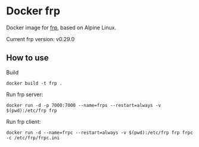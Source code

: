 # Docker frp
Docker image for [frp](https://github.com/fatedier/frp/), based on Alpine Linux.

Current frp version: v0.29.0

## How to use

Build
```
docker build -t frp .
```

Run frp server:
```shell
docker run -d -p 7000:7000 --name=frps --restart=always -v $(pwd):/etc/frp frp
```

Run frp client:
```shell
docker run -d --name=frpc --restart=always -v $(pwd):/etc/frp frp frpc -c /etc/frp/frpc.ini
```
